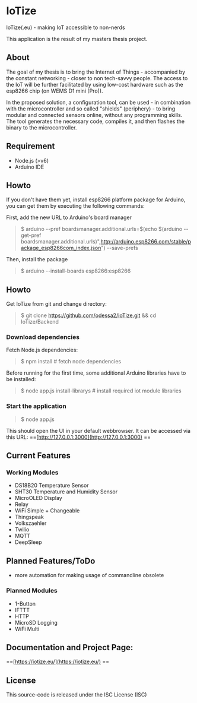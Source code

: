 # IoTize
IoTize(.eu) - making IoT accessible to non-nerds

This application is the result of my masters thesis project.


## About
The goal of my thesis is to bring the Internet of Things - accompanied by the constant networking - closer to non tech-savvy people. The access to the IoT will be further facilitated by using low-cost hardware such as the esp8266 chip (on WEMS D1 mini [Pro]).

In the proposed solution, a configuration tool, can be used - in combination with the microcontroller and so called "shields" (periphery) - to bring modular and connected sensors online, without any programming skills. The tool generates the necessary code, compiles it, and then flashes the binary to the microcontroller.

## Requirement
- Node.js (>v6)
- Arduino IDE 

## Howto

If you don't have them yet, install esp8266 platform package for Arduino, you can get them by executing the following commands:

First, add the new URL to Arduino's board manager
>$ arduino --pref boardsmanager.additional.urls=$(echo $(arduino --get-pref boardsmanager.additional.urls)",http://arduino.esp8266.com/stable/package_esp8266com_index.json") --save-prefs

Then, install the package

>$ arduino --install-boards esp8266:esp8266

## Howto

Get IoTize from git and change directory:

>$ git clone https://github.com/odessa2/IoTize.git && cd IoTize/Backend 

### Download dependencies

Fetch Node.js dependencies:
>$ npm install # fetch node dependencies

Before running for the first time, some additional Arduino libraries have to be installed:

>$ node app.js install-librarys # install required iot module libraries

### Start the application

>$ node app.js

This should open the UI in your default webbrowser. It can be accessed via this URL: ==[http://127.0.0.1:3000](http://127.0.0.1:3000) ==

## Current Features

### Working Modules
- DS18B20 Temperature Sensor
- SHT30 Temperature and Humidity Sensor
- MicroOLED Display
- Relay
- WiFi Simple + Changeable
- Thingspeak
- Volkszaehler
- Twilio
- MQTT
- DeepSleep

## Planned Features/ToDo
- more automation for making usage of commandline obsolete

### Planned Modules
- 1-Button
- IFTTT
- HTTP
- MicroSD Logging
- WiFi Multi


## Documentation and Project Page:

 ==[https://iotize.eu/](https://iotize.eu/) ==
 
## License
This source-code is released under the ISC License (ISC) 


 